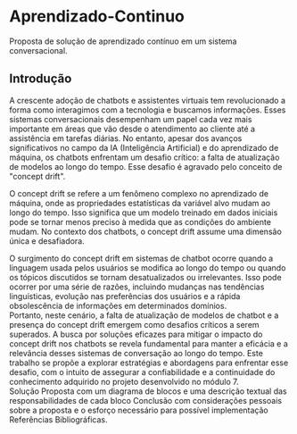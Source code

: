 # Aprendizado-Continuo
Proposta de solução de aprendizado contínuo em um sistema conversacional.

## Introdução

A crescente adoção de chatbots e assistentes virtuais tem revolucionado a forma como interagimos com a tecnologia e buscamos informações. Esses sistemas conversacionais desempenham um papel cada vez mais importante em áreas que vão desde o atendimento ao cliente até a assistência em tarefas diárias. No entanto, apesar dos avanços significativos no campo da IA (Inteligência Artificial) e do aprendizado de máquina, os chatbots enfrentam um desafio crítico: a falta de atualização de modelos ao longo do tempo. Esse desafio é agravado pelo conceito de "concept drift".</br>

O concept drift se refere a um fenômeno complexo no aprendizado de máquina, onde as propriedades estatísticas da variável alvo mudam ao longo do tempo. Isso significa que um modelo treinado em dados iniciais pode se tornar menos preciso à medida que as condições do ambiente mudam. No contexto dos chatbots, o concept drift assume uma dimensão única e desafiadora.</br>

O surgimento do concept drift em sistemas de chatbot ocorre quando a linguagem usada pelos usuários se modifica ao longo do tempo ou quando os tópicos discutidos se tornam desatualizados ou irrelevantes. Isso pode ocorrer por uma série de razões, incluindo mudanças nas tendências linguísticas, evolução nas preferências dos usuários e a rápida obsolescência de informações em determinados domínios.</br>
Portanto, neste cenário, a falta de atualização de modelos de chatbot e a presença do concept drift emergem como desafios críticos a serem superados. A busca por soluções eficazes para mitigar o impacto do concept drift nos chatbots se revela fundamental para manter a eficácia e a relevância desses sistemas de conversação ao longo do tempo. Este trabalho se propõe a explorar estratégias e abordagens para enfrentar esse desafio, com o intuito de assegurar a confiabilidade e a continuidade do conhecimento adquirido no projeto desenvolvido no módulo 7.</br>
Solução Proposta com um diagrama de blocos e uma descrição textual das responsabilidades de cada bloco
Conclusão com considerações pessoais sobre a proposta e o esforço necessário para possível implementação
Referências Bibliográficas.
